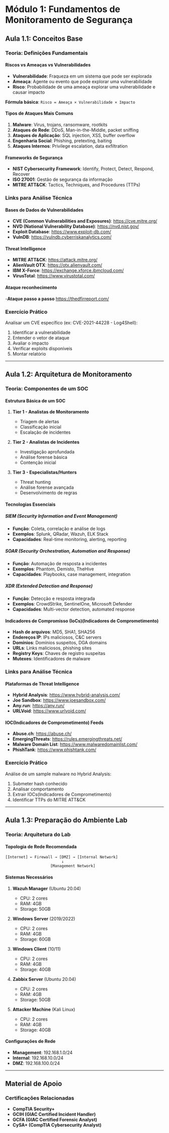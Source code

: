 # Módulo 1: Fundamentos de Monitoramento de Segurança

## Aula 1.1: Conceitos Base

### Teoria: Definições Fundamentais

#### Riscos vs Ameaças vs Vulnerabilidades
- **Vulnerabilidade**: Fraqueza em um sistema que pode ser explorada
- **Ameaça**: Agente ou evento que pode explorar uma vulnerabilidade
- **Risco**: Probabilidade de uma ameaça explorar uma vulnerabilidade e causar impacto

**Fórmula básica**: `Risco = Ameaça × Vulnerabilidade × Impacto`

#### Tipos de Ataques Mais Comuns
1. **Malware**: Vírus, trojans, ransomware, rootkits
2. **Ataques de Rede**: DDoS, Man-in-the-Middle, packet sniffing
3. **Ataques de Aplicação**: SQL injection, XSS, buffer overflow
4. **Engenharia Social**: Phishing, pretexting, baiting
5. **Ataques Internos**: Privilege escalation, data exfiltration

#### Frameworks de Segurança
- **NIST Cybersecurity Framework**: Identify, Protect, Detect, Respond, Recover
- **ISO 27001**: Gestão de segurança da informação
- **MITRE ATT&CK**: Tactics, Techniques, and Procedures (TTPs)

### Links para Análise Técnica

#### Bases de Dados de Vulnerabilidades
- **CVE (Common Vulnerabilities and Exposures)**: https://cve.mitre.org/
- **NVD (National Vulnerability Database)**: https://nvd.nist.gov/
- **Exploit Database**: https://www.exploit-db.com/
- **VulnDB**: https://vulndb.cyberriskanalytics.com/

#### Threat Intelligence
- **MITRE ATT&CK**: https://attack.mitre.org/
- **AlienVault OTX**: https://otx.alienvault.com/
- **IBM X-Force**: https://exchange.xforce.ibmcloud.com/
- **VirusTotal**: https://www.virustotal.com/

#### Ataque reconhecimento
-**Ataque passo a passo** https://thedfirreport.com/

### Exercício Prático
Analisar um CVE específico (ex: CVE-2021-44228 - Log4Shell):
1. Identificar a vulnerabilidade
2. Entender o vetor de ataque
3. Avaliar o impacto
4. Verificar exploits disponíveis
5. Montar relatório
---

## Aula 1.2: Arquitetura de Monitoramento

### Teoria: Componentes de um SOC

#### Estrutura Básica de um SOC
1. **Tier 1 - Analistas de Monitoramento**
   - Triagem de alertas
   - Classificação inicial
   - Escalação de incidentes

2. **Tier 2 - Analistas de Incidentes**
   - Investigação aprofundada
   - Análise forense básica
   - Contenção inicial

3. **Tier 3 - Especialistas/Hunters**
   - Threat hunting
   - Análise forense avançada
   - Desenvolvimento de regras

#### Tecnologias Essenciais

##### SIEM (Security Information and Event Management)
- **Função**: Coleta, correlação e análise de logs
- **Exemplos**: Splunk, QRadar, Wazuh, ELK Stack
- **Capacidades**: Real-time monitoring, alerting, reporting

##### SOAR (Security Orchestration, Automation and Response)
- **Função**: Automação de resposta a incidentes
- **Exemplos**: Phantom, Demisto, TheHive
- **Capacidades**: Playbooks, case management, integration

##### XDR (Extended Detection and Response)
- **Função**: Detecção e resposta integrada
- **Exemplos**: CrowdStrike, SentinelOne, Microsoft Defender
- **Capacidades**: Multi-vector detection, automated response

#### Indicadores de Compromisso (IoCs)(Indicadores de Comprometimento)
- **Hash de arquivos**: MD5, SHA1, SHA256
- **Endereços IP**: IPs maliciosos, C&C servers
- **Domínios**: Domínios suspeitos, DGA domains
- **URLs**: Links maliciosos, phishing sites
- **Registry Keys**: Chaves de registro suspeitas
- **Mutexes**: Identificadores de malware

### Links para Análise Técnica

#### Plataformas de Threat Intelligence
- **Hybrid Analysis**: https://www.hybrid-analysis.com/
- **Joe Sandbox**: https://www.joesandbox.com/
- **Any.run**: https://any.run/
- **URLVoid**: https://www.urlvoid.com/

#### IOC(Indicadores de Comprometimento) Feeds
- **Abuse.ch**: https://abuse.ch/
- **EmergingThreats**: https://rules.emergingthreats.net/
- **Malware Domain List**: https://www.malwaredomainlist.com/
- **PhishTank**: https://www.phishtank.com/

### Exercício Prático
Análise de um sample malware no Hybrid Analysis:
1. Submeter hash conhecido
2. Analisar comportamento
3. Extrair IOCs(Indicadores de Comprometimento)
4. Identificar TTPs do MITRE ATT&CK

---

## Aula 1.3: Preparação do Ambiente Lab

### Teoria: Arquitetura do Lab

#### Topologia de Rede Recomendada
```
[Internet] ← Firewall → [DMZ] → [Internal Network]
                         ↓
                    [Management Network]
```

#### Sistemas Necessários
1. **Wazuh Manager** (Ubuntu 20.04)
   - CPU: 2 cores
   - RAM: 4GB
   - Storage: 50GB

2. **Windows Server** (2019/2022)
   - CPU: 2 cores
   - RAM: 4GB
   - Storage: 60GB

3. **Windows Client** (10/11)
   - CPU: 2 cores
   - RAM: 4GB
   - Storage: 40GB

4. **Zabbix Server** (Ubuntu 20.04)
   - CPU: 2 cores
   - RAM: 4GB
   - Storage: 50GB

5. **Attacker Machine** (Kali Linux)
   - CPU: 2 cores
   - RAM: 4GB
   - Storage: 40GB

#### Configurações de Rede
- **Management**: 192.168.1.0/24
- **Internal**: 192.168.10.0/24
- **DMZ**: 192.168.100.0/24


---

## Material de Apoio

### Certificações Relacionadas
- **CompTIA Security+**
- **GCIH (GIAC Certified Incident Handler)**
- **GCFA (GIAC Certified Forensic Analyst)**
- **CySA+ (CompTIA Cybersecurity Analyst)**
